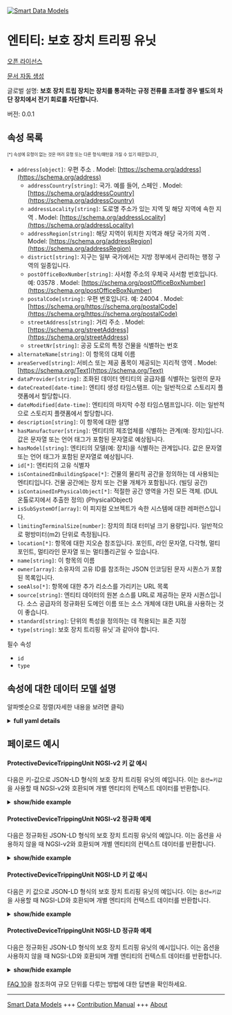 <!-- 10-Header -->  
[![Smart Data Models](https://smartdatamodels.org/wp-content/uploads/2022/01/SmartDataModels_logo.png "Logo")](https://smartdatamodels.org)  
엔티티: 보호 장치 트리핑 유닛  
=================<!-- /10-Header -->  
<!-- 15-License -->  
[오픈 라이선스](https://github.com/smart-data-models//dataModel.S4BLDG/blob/master/ProtectiveDeviceTrippingUnit/LICENSE.md)  
[문서 자동 생성](https://docs.google.com/presentation/d/e/2PACX-1vTs-Ng5dIAwkg91oTTUdt8ua7woBXhPnwavZ0FxgR8BsAI_Ek3C5q97Nd94HS8KhP-r_quD4H0fgyt3/pub?start=false&loop=false&delayms=3000#slide=id.gb715ace035_0_60)  
<!-- /15-License -->  
<!-- 20-Description -->  
글로벌 설명: **보호 장치 트립 장치는 장치를 통과하는 규정 전류를 초과할 경우 별도의 차단 장치에서 전기 회로를 차단합니다.**  
버전: 0.0.1  
<!-- /20-Description -->  
<!-- 30-PropertiesList -->  

## 속성 목록  

<sup><sub>[*] 속성에 유형이 없는 것은 여러 유형 또는 다른 형식/패턴을 가질 수 있기 때문입니다</sub></sup>.  
- `address[object]`: 우편 주소  . Model: [https://schema.org/address](https://schema.org/address)	- `addressCountry[string]`: 국가. 예를 들어, 스페인  . Model: [https://schema.org/addressCountry](https://schema.org/addressCountry)  
	- `addressLocality[string]`: 도로명 주소가 있는 지역 및 해당 지역에 속한 지역  . Model: [https://schema.org/addressLocality](https://schema.org/addressLocality)  
	- `addressRegion[string]`: 해당 지역이 위치한 지역과 해당 국가의 지역  . Model: [https://schema.org/addressRegion](https://schema.org/addressRegion)  
	- `district[string]`: 지구는 일부 국가에서는 지방 정부에서 관리하는 행정 구역의 일종입니다.    
	- `postOfficeBoxNumber[string]`: 사서함 주소의 우체국 사서함 번호입니다. 예: 03578  . Model: [https://schema.org/postOfficeBoxNumber](https://schema.org/postOfficeBoxNumber)  
	- `postalCode[string]`: 우편 번호입니다. 예: 24004  . Model: [https://schema.org/https://schema.org/postalCode](https://schema.org/https://schema.org/postalCode)  
	- `streetAddress[string]`: 거리 주소  . Model: [https://schema.org/streetAddress](https://schema.org/streetAddress)  
	- `streetNr[string]`: 공공 도로의 특정 건물을 식별하는 번호    
- `alternateName[string]`: 이 항목의 대체 이름  - `areaServed[string]`: 서비스 또는 제공 품목이 제공되는 지리적 영역  . Model: [https://schema.org/Text](https://schema.org/Text)- `dataProvider[string]`: 조화된 데이터 엔티티의 공급자를 식별하는 일련의 문자  - `dateCreated[date-time]`: 엔티티 생성 타임스탬프. 이는 일반적으로 스토리지 플랫폼에서 할당합니다.  - `dateModified[date-time]`: 엔티티의 마지막 수정 타임스탬프입니다. 이는 일반적으로 스토리지 플랫폼에서 할당합니다.  - `description[string]`: 이 항목에 대한 설명  - `hasManufacturer[string]`: 엔티티의 제조업체를 식별하는 관계(예: 장치)입니다. 값은 문자열 또는 언어 태그가 포함된 문자열로 예상됩니다.  - `hasModel[string]`: 엔티티의 모델(예: 장치)을 식별하는 관계입니다. 값은 문자열 또는 언어 태그가 포함된 문자열로 예상됩니다.  - `id[*]`: 엔티티의 고유 식별자  - `isContainedInBuildingSpace[*]`: 건물의 물리적 공간을 정의하는 데 사용되는 엔티티입니다. 건물 공간에는 장치 또는 건물 개체가 포함됩니다. (빌딩 공간)  - `isContainedInPhysicalObject[*]`: 적절한 공간 영역을 가진 모든 객체.  (DUL 온톨로지에서 추출한 정의) (PhysicalObject)  - `isSubSystemOf[array]`: 이 피지컬 오브젝트가 속한 시스템에 대한 레퍼런스입니다.  - `limitingTerminalSize[number]`: 장치의 최대 터미널 크기 용량입니다. 일반적으로 평방미터(m2) 단위로 측정됩니다.  - `location[*]`: 항목에 대한 지오숀 참조입니다. 포인트, 라인 문자열, 다각형, 멀티포인트, 멀티라인 문자열 또는 멀티폴리곤일 수 있습니다.  - `name[string]`: 이 항목의 이름  - `owner[array]`: 소유자의 고유 ID를 참조하는 JSON 인코딩된 문자 시퀀스가 포함된 목록입니다.  - `seeAlso[*]`: 항목에 대한 추가 리소스를 가리키는 URL 목록  - `source[string]`: 엔티티 데이터의 원본 소스를 URL로 제공하는 문자 시퀀스입니다. 소스 공급자의 정규화된 도메인 이름 또는 소스 개체에 대한 URL을 사용하는 것이 좋습니다.  - `standard[string]`: 단위의 특성을 정의하는 데 적용되는 표준 지정  - `type[string]`: 보호 장치 트리핑 유닛`과 같아야 합니다.  <!-- /30-PropertiesList -->  
<!-- 35-RequiredProperties -->  
필수 속성  
- `id`  - `type`  <!-- /35-RequiredProperties -->  
<!-- 40-RequiredProperties -->  
<!-- /40-RequiredProperties -->  
<!-- 50-DataModelHeader -->  
## 속성에 대한 데이터 모델 설명  
알파벳순으로 정렬(자세한 내용을 보려면 클릭)  
<!-- /50-DataModelHeader -->  
<!-- 60-ModelYaml -->  
<details><summary><strong>full yaml details</strong></summary>    
```yaml  
ProtectiveDeviceTrippingUnit:    
  description: A protective device tripping unit breaks an electrical circuit at a separate breaking unit when a stated electric current that passes through the unit is exceeded.    
  properties:    
    address:    
      description: The mailing address    
      properties:    
        addressCountry:    
          description: 'The country. For example, Spain'    
          type: string    
          x-ngsi:    
            model: https://schema.org/addressCountry    
            type: Property    
        addressLocality:    
          description: 'The locality in which the street address is, and which is in the region'    
          type: string    
          x-ngsi:    
            model: https://schema.org/addressLocality    
            type: Property    
        addressRegion:    
          description: 'The region in which the locality is, and which is in the country'    
          type: string    
          x-ngsi:    
            model: https://schema.org/addressRegion    
            type: Property    
        district:    
          description: 'A district is a type of administrative division that, in some countries, is managed by the local government'    
          type: string    
          x-ngsi:    
            type: Property    
        postOfficeBoxNumber:    
          description: 'The post office box number for PO box addresses. For example, 03578'    
          type: string    
          x-ngsi:    
            model: https://schema.org/postOfficeBoxNumber    
            type: Property    
        postalCode:    
          description: 'The postal code. For example, 24004'    
          type: string    
          x-ngsi:    
            model: https://schema.org/https://schema.org/postalCode    
            type: Property    
        streetAddress:    
          description: The street address    
          type: string    
          x-ngsi:    
            model: https://schema.org/streetAddress    
            type: Property    
        streetNr:    
          description: Number identifying a specific property on a public street    
          type: string    
          x-ngsi:    
            type: Property    
      type: object    
      x-ngsi:    
        model: https://schema.org/address    
        type: Property    
    alternateName:    
      description: An alternative name for this item    
      type: string    
      x-ngsi:    
        type: Property    
    areaServed:    
      description: The geographic area where a service or offered item is provided    
      type: string    
      x-ngsi:    
        model: https://schema.org/Text    
        type: Property    
    dataProvider:    
      description: A sequence of characters identifying the provider of the harmonised data entity    
      type: string    
      x-ngsi:    
        type: Property    
    dateCreated:    
      description: Entity creation timestamp. This will usually be allocated by the storage platform    
      format: date-time    
      type: string    
      x-ngsi:    
        type: Property    
    dateModified:    
      description: Timestamp of the last modification of the entity. This will usually be allocated by the storage platform    
      format: date-time    
      type: string    
      x-ngsi:    
        type: Property    
    description:    
      description: A description of this item    
      type: string    
      x-ngsi:    
        type: Property    
    hasManufacturer:    
      description: 'A relationship identifying the manufacturer of an entity (e.g., device). The value is expected to be a string or a string with language tag'    
      type: string    
      x-ngsi:    
        type: Property    
    hasModel:    
      description: 'A relationship identifying the model of an entity (e.g., device). The value is expected to be a string or a string with language tag'    
      type: string    
      x-ngsi:    
        type: Property    
    id:    
      anyOf:    
        - description: Identifier format of any NGSI entity    
          maxLength: 256    
          minLength: 1    
          pattern: ^[\w\-\.\{\}\$\+\*\[\]`|~^@!,:\\]+$    
          type: string    
          x-ngsi:    
            type: Property    
        - description: Identifier format of any NGSI entity    
          format: uri    
          type: string    
          x-ngsi:    
            type: Property    
      description: Unique identifier of the entity    
      x-ngsi:    
        type: Property    
    isContainedInBuildingSpace:    
      anyOf:    
        - description: Identifier format of any NGSI entity    
          maxLength: 256    
          minLength: 1    
          pattern: ^[\w\-\.\{\}\$\+\*\[\]`|~^@!,:\\]+$    
          type: string    
          x-ngsi:    
            type: Property    
        - description: Identifier format of any NGSI entity    
          format: uri    
          type: string    
          x-ngsi:    
            type: Property    
      description: An entity used to define the physical spaces of the building. A building space contains devices or building objects. (BuildingSpace)    
      x-ngsi:    
        type: Property    
    isContainedInPhysicalObject:    
      anyOf:    
        - description: Identifier format of any NGSI entity    
          maxLength: 256    
          minLength: 1    
          pattern: ^[\w\-\.\{\}\$\+\*\[\]`|~^@!,:\\]+$    
          type: string    
          x-ngsi:    
            type: Property    
        - description: Identifier format of any NGSI entity    
          format: uri    
          type: string    
          x-ngsi:    
            type: Property    
      description: Any Object that has a proper space region.  (Definition extracted from DUL ontology) (PhysicalObject)    
      x-ngsi:    
        type: Property    
    isSubSystemOf:    
      description: A reference to a system(s) that this Physical Object is part of    
      items:    
        anyOf:    
          - description: Identifier format of any NGSI entity    
            maxLength: 256    
            minLength: 1    
            pattern: ^[\w\-\.\{\}\$\+\*\[\]`|~^@!,:\\]+$    
            type: string    
            x-ngsi:    
              type: Property    
          - description: Identifier format of any NGSI entity    
            format: uri    
            type: string    
            x-ngsi:    
              type: Property    
        description: Unique identifier of the entity    
        x-ngsi:    
          type: Property    
      type: array    
      x-ngsi:    
        type: Relationship    
    limitingTerminalSize:    
      description: The maximum terminal size capacity of the device. Usually measured in square metre (m2)    
      type: number    
      x-ngsi:    
        type: Property    
    location:    
      description: 'Geojson reference to the item. It can be Point, LineString, Polygon, MultiPoint, MultiLineString or MultiPolygon'    
      oneOf:    
        - description: Geojson reference to the item. Point    
          properties:    
            bbox:    
              items:    
                type: number    
              minItems: 4    
              type: array    
            coordinates:    
              items:    
                type: number    
              minItems: 2    
              type: array    
            type:    
              enum:    
                - Point    
              type: string    
          required:    
            - type    
            - coordinates    
          title: GeoJSON Point    
          type: object    
          x-ngsi:    
            type: GeoProperty    
        - description: Geojson reference to the item. LineString    
          properties:    
            bbox:    
              items:    
                type: number    
              minItems: 4    
              type: array    
            coordinates:    
              items:    
                items:    
                  type: number    
                minItems: 2    
                type: array    
              minItems: 2    
              type: array    
            type:    
              enum:    
                - LineString    
              type: string    
          required:    
            - type    
            - coordinates    
          title: GeoJSON LineString    
          type: object    
          x-ngsi:    
            type: GeoProperty    
        - description: Geojson reference to the item. Polygon    
          properties:    
            bbox:    
              items:    
                type: number    
              minItems: 4    
              type: array    
            coordinates:    
              items:    
                items:    
                  items:    
                    type: number    
                  minItems: 2    
                  type: array    
                minItems: 4    
                type: array    
              type: array    
            type:    
              enum:    
                - Polygon    
              type: string    
          required:    
            - type    
            - coordinates    
          title: GeoJSON Polygon    
          type: object    
          x-ngsi:    
            type: GeoProperty    
        - description: Geojson reference to the item. MultiPoint    
          properties:    
            bbox:    
              items:    
                type: number    
              minItems: 4    
              type: array    
            coordinates:    
              items:    
                items:    
                  type: number    
                minItems: 2    
                type: array    
              type: array    
            type:    
              enum:    
                - MultiPoint    
              type: string    
          required:    
            - type    
            - coordinates    
          title: GeoJSON MultiPoint    
          type: object    
          x-ngsi:    
            type: GeoProperty    
        - description: Geojson reference to the item. MultiLineString    
          properties:    
            bbox:    
              items:    
                type: number    
              minItems: 4    
              type: array    
            coordinates:    
              items:    
                items:    
                  items:    
                    type: number    
                  minItems: 2    
                  type: array    
                minItems: 2    
                type: array    
              type: array    
            type:    
              enum:    
                - MultiLineString    
              type: string    
          required:    
            - type    
            - coordinates    
          title: GeoJSON MultiLineString    
          type: object    
          x-ngsi:    
            type: GeoProperty    
        - description: Geojson reference to the item. MultiLineString    
          properties:    
            bbox:    
              items:    
                type: number    
              minItems: 4    
              type: array    
            coordinates:    
              items:    
                items:    
                  items:    
                    items:    
                      type: number    
                    minItems: 2    
                    type: array    
                  minItems: 4    
                  type: array    
                type: array    
              type: array    
            type:    
              enum:    
                - MultiPolygon    
              type: string    
          required:    
            - type    
            - coordinates    
          title: GeoJSON MultiPolygon    
          type: object    
          x-ngsi:    
            type: GeoProperty    
      x-ngsi:    
        type: GeoProperty    
    name:    
      description: The name of this item    
      type: string    
      x-ngsi:    
        type: Property    
    owner:    
      description: A List containing a JSON encoded sequence of characters referencing the unique Ids of the owner(s)    
      items:    
        anyOf:    
          - description: Identifier format of any NGSI entity    
            maxLength: 256    
            minLength: 1    
            pattern: ^[\w\-\.\{\}\$\+\*\[\]`|~^@!,:\\]+$    
            type: string    
            x-ngsi:    
              type: Property    
          - description: Identifier format of any NGSI entity    
            format: uri    
            type: string    
            x-ngsi:    
              type: Property    
        description: Unique identifier of the entity    
        x-ngsi:    
          type: Property    
      type: array    
      x-ngsi:    
        type: Property    
    seeAlso:    
      description: list of uri pointing to additional resources about the item    
      oneOf:    
        - items:    
            format: uri    
            type: string    
          minItems: 1    
          type: array    
        - format: uri    
          type: string    
      x-ngsi:    
        type: Property    
    source:    
      description: 'A sequence of characters giving the original source of the entity data as a URL. Recommended to be the fully qualified domain name of the source provider, or the URL to the source object'    
      type: string    
      x-ngsi:    
        type: Property    
    standard:    
      description: The designation of the standard applicable for the definition of the characteristics of the unit    
      type: string    
      x-ngsi:    
        type: Property    
    type:    
      description: It must be equal to `ProtectiveDeviceTrippingUnit`    
      enum:    
        - ProtectiveDeviceTrippingUnit    
      type: string    
      x-ngsi:    
        type: Property    
  required:    
    - id    
    - type    
  type: object    
  x-derived-from: "https://saref.etsi.org/saref4bldg/v1.1.2/#s4bldg:ProtectiveDeviceTrippingUnit"    
  x-disclaimer: 'Redistribution and use in source and binary forms, with or without modification, are permitted  provided that the license conditions are met. Copyleft (c) 2022 Contributors to Smart Data Models Program'    
  x-license-url: https://github.com/smart-data-models/dataModel.S4BLDG/blob/master/ProtectiveDeviceTrippingUnit/LICENSE.md    
  x-model-schema: https://smart-data-models.github.com/dataModel.SAREF4BLDG/ProtectiveDeviceTrippingUnit/schema.json    
  x-model-tags: SAREF ProtectiveDeviceTrippingUnit    
  x-version: 0.0.1    
```  
</details>    
<!-- /60-ModelYaml -->  
<!-- 70-MiddleNotes -->  
<!-- /70-MiddleNotes -->  
<!-- 80-Examples -->  
## 페이로드 예시  
#### ProtectiveDeviceTrippingUnit NGSI-v2 키 값 예시  
다음은 키-값으로 JSON-LD 형식의 보호 장치 트리핑 유닛의 예입니다. 이는 `옵션=키값`을 사용할 때 NGSI-v2와 호환되며 개별 엔티티의 컨텍스트 데이터를 반환합니다.  
<details><summary><strong>show/hide example</strong></summary>    
```json  
{  
  "id": "urn:ngsi-ld:ProtectiveDeviceTrippingUnit:a9978d1d-ff56-4285-ab6f-75c7ea9d9366",  
  "type": "ProtectiveDeviceTrippingUnit",  
  "limitingTerminalSize": 0.007349040029648757,  
  "standard": "transmit",  
  "isContainedInBuildingSpace": "urn:ngsi-ld:BuildingSpace:0ab75dd1-ffd5-45b9-b82a-581cdc354a9a",  
  "isContainedInPhysicalObject": "urn:ngsi-ld:PhysicalObject:c94d5308-85dc-4feb-a469-6e5fc8dd9e64",  
  "isSubSystemOf": [  
    "urn:ngsi-ld:System:13b21daf-60e6-490b-883f-24f5e9439662",  
    "urn:ngsi-ld:System:6223a07f-c00a-40eb-b519-1260b420a8a4",  
    "urn:ngsi-ld:System:9dafd28f-9eb5-461d-a82d-2ddcbe017a87"  
  ],  
  "hasManufacturer": "ProtectiveDeviceTrippingUnit Company Inc.",  
  "hasModel": "ProtectiveDeviceTrippingUnit 0.1.2",  
  "dateCreated": "2023-01-26T07:35:56Z",  
  "dateModified": "2023-01-26T00:18:37Z",  
  "source": "Import",  
  "name": "ProtectiveDeviceTrippingUnit",  
  "alternateName": "ProtectiveDeviceTrippingUnit type 2",  
  "description": "ProtectiveDeviceTrippingUnit of limited ProtectiveDeviceTrippingUnit types",  
  "dataProvider": "IFC file"  
}  
```  
</details>  
#### ProtectiveDeviceTrippingUnit NGSI-v2 정규화 예제  
다음은 정규화된 JSON-LD 형식의 보호 장치 트리핑 유닛의 예입니다. 이는 옵션을 사용하지 않을 때 NGSI-v2와 호환되며 개별 엔티티의 컨텍스트 데이터를 반환합니다.  
<details><summary><strong>show/hide example</strong></summary>    
```json  
{  
  "id": "urn:ngsi-ld:ProtectiveDeviceTrippingUnit:d0ceff43-b934-4f8b-9a61-ac3fb2d00ca0",  
  "type": "ProtectiveDeviceTrippingUnit",  
  "limitingTerminalSize": {  
    "type": "Measurement",  
    "value": 0.6188844647188521  
  },  
  "standard": {  
    "type": "Text",  
    "value": "alarm"  
  },  
  "isContainedInBuildingSpace": {  
    "type": "URL",  
    "value": "urn:ngsi-ld:BuildingSpace:9e090bad-e15b-4d58-98aa-fb3603aa29a9"  
  },  
  "isContainedInPhysicalObject": {  
    "type": "URL",  
    "value": "urn:ngsi-ld:PhysicalObject:6c1269e4-0729-42b5-a7c3-626c97c5e6f1"  
  },  
  "isSubSystemOf": {  
    "type": "array",  
    "value": [  
      {  
        "type": "URL",  
        "value": "urn:ngsi-ld:System:90583732-ca11-440d-88a8-c8dfd68ba350"  
      },  
      {  
        "type": "URL",  
        "value": "urn:ngsi-ld:System:fc4ff579-32de-4fb7-95a3-ef9fa07b0dc5"  
      },  
      {  
        "type": "URL",  
        "value": "urn:ngsi-ld:System:68ddbc79-587d-4866-ae6d-3d9efcac6ac5"  
      }  
    ]  
  },  
  "hasManufacturer": {  
    "type": "Text",  
    "value": "ProtectiveDeviceTrippingUnit Company Inc."  
  },  
  "hasModel": {  
    "type": "Text",  
    "value": "ProtectiveDeviceTrippingUnit 0.1.2"  
  },  
  "dateCreated": {  
    "type": "DateTime",  
    "value": "2023-01-26T07:05:39.1899219+01:00"  
  },  
  "dateModified": {  
    "type": "DateTime",  
    "value": "2023-01-25T16:04:21.3598466+01:00"  
  },  
  "source": {  
    "type": "Text",  
    "value": "Import"  
  },  
  "name": {  
    "type": "Text",  
    "value": "ProtectiveDeviceTrippingUnit"  
  },  
  "alternateName": {  
    "type": "Text",  
    "value": "ProtectiveDeviceTrippingUnit type 2"  
  },  
  "description": {  
    "type": "Text",  
    "value": "ProtectiveDeviceTrippingUnit of limited ProtectiveDeviceTrippingUnit types"  
  },  
  "dataProvider": {  
    "type": "Text",  
    "value": "IFC file"  
  }  
}  
```  
</details>  
#### ProtectiveDeviceTrippingUnit NGSI-LD 키 값 예시  
다음은 키 값으로 JSON-LD 형식의 보호 장치 트리핑 유닛의 예입니다. 이는 `옵션=키값`을 사용할 때 NGSI-LD와 호환되며 개별 엔티티의 컨텍스트 데이터를 반환합니다.  
<details><summary><strong>show/hide example</strong></summary>    
```json  
{  
  "id": "urn:ngsi-ld:ProtectiveDeviceTrippingUnit:41659f5e-fe2b-4bb2-8ec4-ed401727e57d",  
  "type": "ProtectiveDeviceTrippingUnit",  
  "limitingTerminalSize": 0.37033727779383474,  
  "standard": "Sports, Games & Baby",  
  "isContainedInBuildingSpace": "urn:ngsi-ld:BuildingSpace:d344d393-7664-4070-8f2f-e61396544c25",  
  "isContainedInPhysicalObject": "urn:ngsi-ld:PhysicalObject:3dec837c-37b9-4f90-9c4f-4a1fe790b3bd",  
  "isSubSystemOf": [  
    "urn:ngsi-ld:System:2599cb04-f959-4b4f-b3fc-bcaf4d989af1",  
    "urn:ngsi-ld:System:46b06cab-817c-4eda-8966-bd94e0be6ba8",  
    "urn:ngsi-ld:System:922d0ea6-fe00-4164-870b-541b868e838e"  
  ],  
  "hasManufacturer": "ProtectiveDeviceTrippingUnit Company Inc.",  
  "hasModel": "ProtectiveDeviceTrippingUnit 0.1.2",  
  "dateCreated": "2023-01-25T17:38:53Z",  
  "dateModified": "2023-01-26T01:14:24Z",  
  "source": "Import",  
  "name": "ProtectiveDeviceTrippingUnit",  
  "alternateName": "ProtectiveDeviceTrippingUnit type 2",  
  "description": "ProtectiveDeviceTrippingUnit of limited ProtectiveDeviceTrippingUnit types",  
  "dataProvider": "IFC file",  
  "@context": [  
    "https://raw.githubusercontent.com/smart-data-models/dataModel.S4BLDG/master/context.jsonld",  
    "https://uri.etsi.org/ngsi-ld/v1/ngsi-ld-core-context.jsonld"  
  ]  
}  
```  
</details>  
#### ProtectiveDeviceTrippingUnit NGSI-LD 정규화 예제  
다음은 정규화된 JSON-LD 형식의 보호 장치 트리핑 유닛의 예시입니다. 이는 옵션을 사용하지 않을 때 NGSI-LD와 호환되며 개별 엔티티의 컨텍스트 데이터를 반환합니다.  
<details><summary><strong>show/hide example</strong></summary>    
```json  
{  
  "id": "urn:ngsi-ld:ProtectiveDeviceTrippingUnit:f10ca3f9-0120-45ce-9758-c7d87ff88556",  
  "type": "ProtectiveDeviceTrippingUnit",  
  "limitingTerminalSize": {  
    "type": "Property",  
    "unitCode": "m2",  
    "observedAt": "2023-01-25T16:18:32Z",  
    "value": 0.5988374624361508  
  },  
  "standard": {  
    "type": "Property",  
    "value": "turquoise"  
  },  
  "isContainedInBuildingSpace": {  
    "type": "Relationship",  
    "object": "urn:ngsi-ld:BuildingSpace:b4596d63-a279-46bd-9f55-787ea3bfea0c"  
  },  
  "isContainedInPhysicalObject": {  
    "type": "Relationship",  
    "object": "urn:ngsi-ld:PhysicalObject:be93a21f-cf03-446e-8bc6-3caf4d92fae9"  
  },  
  "isSubSystemOf": [  
    {  
      "type": "Relationship",  
      "object": "urn:ngsi-ld:System:386d031a-d13b-4b5f-a022-1aab55cc9bd5"  
    },  
    {  
      "type": "Relationship",  
      "object": "urn:ngsi-ld:System:2d9aeff1-a0f8-4cad-96a0-b01d99938948"  
    },  
    {  
      "type": "Relationship",  
      "object": "urn:ngsi-ld:System:9a4c8d68-59b1-4bf7-833d-871d2d835564"  
    }  
  ],  
  "hasManufacturer": {  
    "type": "Property",  
    "value": "ProtectiveDeviceTrippingUnit Company Inc."  
  },  
  "hasModel": {  
    "type": "Property",  
    "value": "ProtectiveDeviceTrippingUnit 0.1.2"  
  },  
  "dateCreated": {  
    "type": "Property",  
    "value": "2023-01-26T08:37:55Z"  
  },  
  "dateModified": {  
    "type": "Property",  
    "value": "2023-01-26T07:20:44Z"  
  },  
  "source": {  
    "type": "Property",  
    "value": "Import"  
  },  
  "name": {  
    "type": "Property",  
    "value": "ProtectiveDeviceTrippingUnit"  
  },  
  "alternateName": {  
    "type": "Property",  
    "value": "ProtectiveDeviceTrippingUnit type 2"  
  },  
  "description": {  
    "type": "Property",  
    "value": "ProtectiveDeviceTrippingUnit of limited ProtectiveDeviceTrippingUnit types"  
  },  
  "dataProvider": {  
    "type": "Property",  
    "value": "IFC file"  
  },  
  "@context": [  
    "https://raw.githubusercontent.com/smart-data-models/dataModel.S4BLDG/master/context.jsonld",  
    "https://uri.etsi.org/ngsi-ld/v1/ngsi-ld-core-context.jsonld"  
  ]  
}  
```  
</details><!-- /80-Examples -->  
<!-- 90-FooterNotes -->  
<!-- /90-FooterNotes -->  
<!-- 95-Units -->  
[FAQ 10](https://smartdatamodels.org/index.php/faqs/)을 참조하여 규모 단위를 다루는 방법에 대한 답변을 확인하세요.  
<!-- /95-Units -->  
<!-- 97-LastFooter -->  
---  
[Smart Data Models](https://smartdatamodels.org) +++ [Contribution Manual](https://bit.ly/contribution_manual) +++ [About](https://bit.ly/Introduction_SDM)<!-- /97-LastFooter -->  
